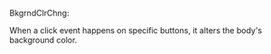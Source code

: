 BkgrndClrChng:

When a click event happens on specific buttons, it alters the body's background color.
